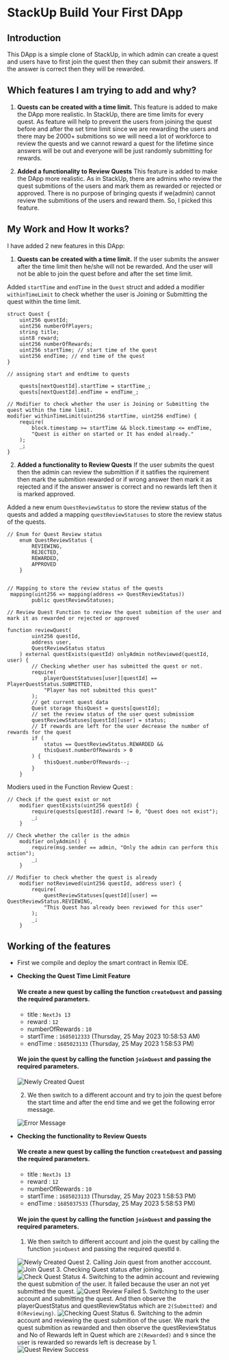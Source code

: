 # StackUp Build Your First DApp

## Introduction

This DApp is a simple clone of StackUp, in which admin can create a quest and users have to first join the quest then they can submit their answers. If the answer is correct then they will be rewarded.

## Which features I am trying to add and why?

1. **Quests can be created with a time limit.** This feature is added to make the DApp more realistic. In StackUp, there are time limits for every quest.
As feature will help to prevent the users from joining the quest before and after the set time limit since we are rewarding the users and there may be 2000+ submitions so we will need a lot of workforce to review the quests and we cannot reward a quest for the lifetime since answers will be out and everyone will be just randomly submitting for rewards.

2. **Added a functionality to Review Quests** This feature is added to make the DApp more realistic. As in StackUp, there are admins who review the quest submitions of the users and mark them as rewarded or rejected or approved. There is no purpose of bringing quests if we(admin) cannot review the submitions of the users and reward them. So, I picked this feature.


## My Work and How It works?

I have added 2 new features in this DApp:

1. **Quests can be created with a time limit.** If the user submits the answer after the time limit then he/she will not be rewarded. And the user will not be able to join the quest before and after the set time limit.

Added `startTime` and `endTime` in the `Quest` struct and added a modifier `withinTimeLimit` to check whether the user is Joining or Submitting the quest within the time limit.


```
struct Quest {
    uint256 questId;
    uint256 numberOfPlayers;
    string title;
    uint8 reward;
    uint256 numberOfRewards;
    uint256 startTime; // start time of the quest
    uint256 endTime; // end time of the quest
}
```

```
// assigning start and endtime to quests

    quests[nextQuestId].startTime = startTime_;
    quests[nextQuestId].endTime = endTime_;
```

```
// Modifier to check whether the user is Joining or Submitting the quest within the time limit.
modifier withinTimeLimit(uint256 startTime, uint256 endTime) {
    require(
        block.timestamp >= startTime && block.timestamp <= endTime,
        "Quest is either on started or It has ended already."
    );
    _;
}
```

2. **Added a functionality to Review Quests** If the user submits the quest then the admin can review the submittion if it satifies the rquirement then mark the submition rewarded or if wrong answer then mark it as rejected and if the answer answer is correct and no rewards left then it is marked approved.

Added a new enum `QuestReviewStatus` to store the review status of the quests and added a mapping `questReviewStatuses` to store the review status of the quests.

```
// Enum for Quest Review status
    enum QuestReviewStatus {
        REVIEWING,
        REJECTED,
        REWARDED,
        APPROVED
    }


// Mapping to store the review status of the quests
 mapping(uint256 => mapping(address => QuestReviewStatus))
        public questReviewStatuses;
```

```
// Review Quest Function to review the quest submition of the user and mark it as rewarded or rejected or approved

function reviewQuest(
        uint256 questId,
        address user,
        QuestReviewStatus status
    ) external questExists(questId) onlyAdmin notReviewed(questId, user) {
        // Checking whether user has submitted the quest or not.
        require(
            playerQuestStatuses[user][questId] == PlayerQuestStatus.SUBMITTED,
            "Player has not submitted this quest"
        );
        // get current quest data
        Quest storage thisQuest = quests[questId];
        // set the review status of the user quest submissiom
        questReviewStatuses[questId][user] = status;
        // If rewards are left for the user decrease the number of rewards for the quest 
        if (
            status == QuestReviewStatus.REWARDED &&
            thisQuest.numberOfRewards > 0
        ) {
            thisQuest.numberOfRewards--;
        }
    }
```

Modiers used in the Function Review Quest :

```
// Check if the quest exist or not
    modifier questExists(uint256 questId) {
        require(quests[questId].reward != 0, "Quest does not exist");
        _;
    }
    
// Check whether the caller is the admin
    modifier onlyAdmin() {
        require(msg.sender == admin, "Only the admin can perform this action");
        _;
    }

// Modifier to check whether the quest is already
    modifier notReviewed(uint256 questId, address user) {
        require(
            questReviewStatuses[questId][user] == QuestReviewStatus.REVIEWING,
            "This Quest has already been reviewed for this user"
        );
        _;
    }
```

## Working of the features

- First we compile and deploy the smart contract in Remix IDE.

- **Checking the Quest Time Limit Feature**
  #### We create a new quest by calling the function `createQuest` and passing the required parameters.
  * title : `NextJs 13`
  * reward : `12`
  * numberOfRewards : `10`
  * startTime : `1685012333` (Thursday, 25 May 2023 10:58:53 AM)
  * endTime : `1685023133` (Thursday, 25 May 2023 1:58:53 PM)



  #### We join the quest by calling the function `joinQuest` and passing the required parameters.

  ![Newly Created Quest](https://i.ibb.co/Pgs2Swc/1.png "Newly Created Quest")
    
  2. We then switch to a different account and try to join the quest before the start time and after the end time and we get the following error message.

  ![Error Message](https://i.ibb.co/92DXPxH/2.png "Error Message")

- **Checking the functionality to Review Quests**

  #### We create a new quest by calling the function `createQuest` and passing the required parameters.
  * title : `NextJs 13`
  * reward : `12`
  * numberOfRewards : `10`
  * startTime : `1685023133` (Thursday, 25 May 2023 1:58:53 PM)
  * endTime : `1685037533` (Thursday, 25 May 2023 5:58:53 PM)


  #### We join the quest by calling the function `joinQuest` and passing the required parameters.

  1. We then switch to different account and join the quest by calling the function `joinQuest` and passing the required questId `0`.

  ![Newly Created Quest](https://i.ibb.co/J2Fn9pg/3.png "Newly Created Quest")
  2. Calling Join quest from another acccount.
  ![Join Quest](https://i.ibb.co/JHL7634/4.png "Join Created Quest")
  3. Checking Quest status after joining.
  ![Check Quest Status](https://i.ibb.co/47DXDF4/5.png "Check Quest Status")
  4. Switching to the admin account and reviewing the quest submition of the user. It failed because the user an not yet submitted the quest.
  ![Quest Review Failed](https://i.ibb.co/QmgkYJB/6.png "Quest Review Failed")
  5. Switching to the user account and submitting the quest. And then observe the playerQuestStatus and questReviewStatus which are `2(Submitted)` and `0(Reviewing)`.
  ![Checking Quest Status](https://i.ibb.co/y6Px0hH/7.png "Checking Quest Status")
  6. Switching to the admin account and reviewing the quest submition of the user. We mark the quest submition as rewarded and then observe the questReviewStatus and No of Rewards left in Quest which are `2(Rewarded)` and `9` since the user is rewarded so rewards left is decrease by 1.
  ![Quest Review Success](https://i.ibb.co/VHgXkX8/8.png "Quest Review Success")